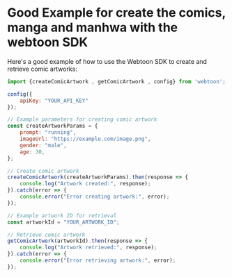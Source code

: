 

# Good Example for create the comics, manga and manhwa with the webtoon SDK

Here's a good example of how to use the Webtoon SDK to create and retrieve comic artworks:

```javascript
import {createComicArtwork , getComicArtwork , config} from 'webtoon';

config({
    apiKey: "YOUR_API_KEY"
});

// Example parameters for creating comic artwork
const createArtworkParams = {
    prompt: "running",
    imageUrl: "https://example.com/image.png",
    gender: "male",
    age: 30,
};

// Create comic artwork
createComicArtwork(createArtworkParams).then(response => {
    console.log("Artwork created:", response);
}).catch(error => {
    console.error("Error creating artwork:", error);
});

// Example artwork ID for retrieval
const artworkId = "YOUR_ARTWORK_ID";

// Retrieve comic artwork
getComicArtwork(artworkId).then(response => {
    console.log("Artwork retrieved:", response);
}).catch(error => {
    console.error("Error retrieving artwork:", error);
});

